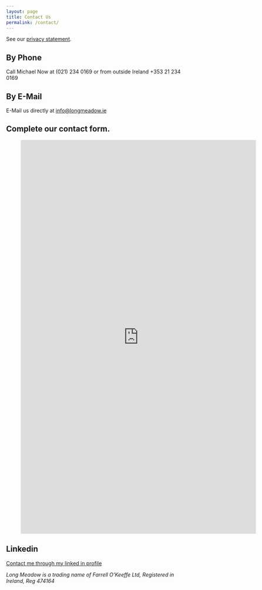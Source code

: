 ```yaml
---
layout: page
title: Contact Us
permalink: /contact/
---
```


See our [privacy statement](../privacy).

## By Phone

Call Michael Now at (021) 234 0169 or from outside Ireland +353 21 234 0169

## By E-Mail

E-Mail us directly at [info@longmeadow.ie](mailto:info@longmeadow.ie)

## Complete our contact form.

<figure class="video_container">
<iframe src="https://docs.google.com/forms/d/e/1FAIpQLSdYJwH8V_bljldGQlCBB-ghQSo8kETgCezjzJuqUTuOLC2B7w/viewform?embedded=true" width="640" height="1073" frameborder="0" marginheight="0" marginwidth="0">Loading...</iframe>
</figure>

## Linkedin

[Contact me through my linked in profile ](www.linkedin.com/in/michael-okeeffe)

_Long Meadow is a trading name of Farrell O'Keeffe Ltd, Registered in Ireland, Reg 474164_

